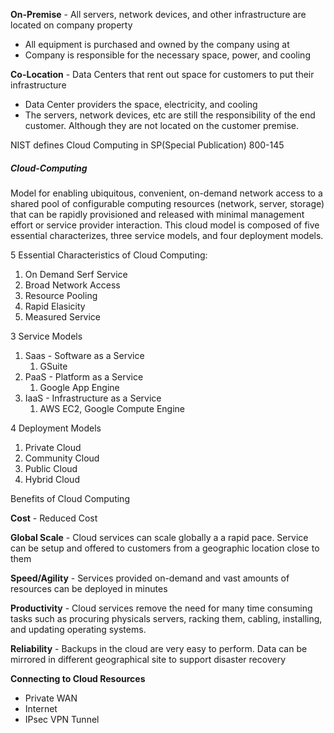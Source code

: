 
**On-Premise** - All servers, network devices, and other infrastructure are located on company property

- All equipment is purchased and owned by the company using at
- Company is responsible for the necessary space, power, and cooling

**Co-Location** - Data Centers that rent out space for customers to put their infrastructure

- Data Center providers the space, electricity, and cooling
- The servers, network devices, etc are still the responsibility of the end customer.  Although they are not located on the customer premise.  

NIST defines Cloud Computing in SP(Special Publication) 800-145

##### Cloud-Computing

Model for enabling ubiquitous, convenient, on-demand network access to a shared pool of configurable  computing resources (network, server, storage) that can be rapidly  provisioned and released with minimal management effort or service provider interaction.  This cloud model is composed of five essential characterizes, three service models, and four deployment models.  

5 Essential Characteristics of Cloud Computing:
1. On Demand Serf Service
2. Broad Network Access
3. Resource Pooling
4. Rapid Elasicity
5. Measured Service

3 Service Models
1. Saas - Software as a Service
	1. GSuite
2. PaaS - Platform as a Service 
	1. Google App Engine
3. IaaS - Infrastructure as a Service
	1. AWS EC2, Google Compute Engine

4 Deployment Models
1. Private Cloud
2. Community Cloud
3. Public Cloud
4. Hybrid Cloud

Benefits of Cloud Computing

**Cost** - Reduced Cost

**Global Scale** - Cloud services can scale globally a a rapid pace.  Service can be setup and offered to customers from a geographic location close to them

**Speed/Agility** - Services provided on-demand and vast amounts of resources can be deployed in minutes

**Productivity** -  Cloud services remove the need for many time consuming tasks such as procuring physicals servers, racking them, cabling, installing, and updating operating systems.  

**Reliability** - Backups in the cloud are very easy to perform.  Data can be mirrored in different geographical site to support disaster recovery


**Connecting to Cloud Resources**
- Private WAN
- Internet
- IPsec VPN Tunnel
